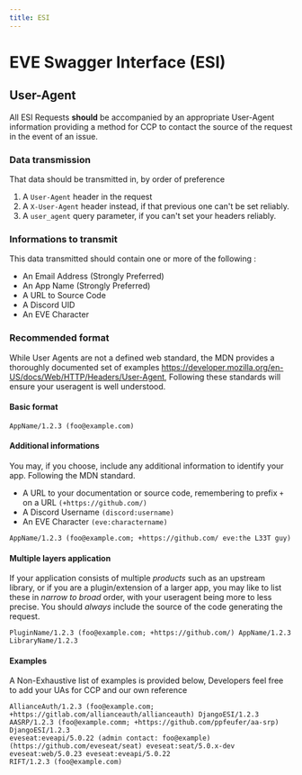 ```yaml
---
title: ESI
---
```

# EVE Swagger Interface (ESI)

## User-Agent

All ESI Requests **should** be accompanied by an appropriate User-Agent information providing a method for CCP to contact the source of the request in the event of an issue.

### Data transmission

That data should be transmitted in, by order of preference 
 1. A `User-Agent` header in the request
 2. A `X-User-Agent` header instead, if that previous one can't be set reliably.
 3. A `user_agent` query parameter, if you can't set your headers reliably.

### Informations to transmit

This data transmitted should contain one or more of the following :

- An Email Address (Strongly Preferred)
- An App Name (Strongly Preferred)
- A URL to Source Code
- A Discord UID
- An EVE Character

### Recommended format

While User Agents are not a defined web standard, the MDN provides a thoroughly documented set of examples <https://developer.mozilla.org/en-US/docs/Web/HTTP/Headers/User-Agent>, Following these standards will ensure your useragent is well understood.

#### Basic format

```text
AppName/1.2.3 (foo@example.com)
```
#### Additional informations

You may, if you choose, include any additional information to identify your app. Following the MDN standard.

- A URL to your documentation or source code, remembering to prefix `+` on a URL `(+https://github.com/)`
- A Discord Username `(discord:username)`
- An EVE Character `(eve:charactername)`


```text
AppName/1.2.3 (foo@example.com; +https://github.com/ eve:the L33T guy)
```

#### Multiple layers application

If your application consists of multiple _products_ such as an upstream library, or if you are a plugin/extension of a larger app, you may like to list these in _narrow to broad_ order, with your useragent being more to less precise. You should _always_ include the source of the code generating the request.

```text
PluginName/1.2.3 (foo@example.com; +https://github.com/) AppName/1.2.3 LibraryName/1.2.3
```

#### Examples

A Non-Exhaustive list of examples is provided below, Developers feel free to add your UAs for CCP and our own reference

```text
AllianceAuth/1.2.3 (foo@example.com; +https://gitlab.com/allianceauth/allianceauth) DjangoESI/1.2.3
AASRP/1.2.3 (foo@example.comm; +https://github.com/ppfeufer/aa-srp) DjangoESI/1.2.3
eveseat:eveapi/5.0.22 (admin contact: foo@example) (https://github.com/eveseat/seat) eveseat:seat/5.0.x-dev eveseat:web/5.0.23 eveseat:eveapi/5.0.22
RIFT/1.2.3 (foo@example.com)
```
